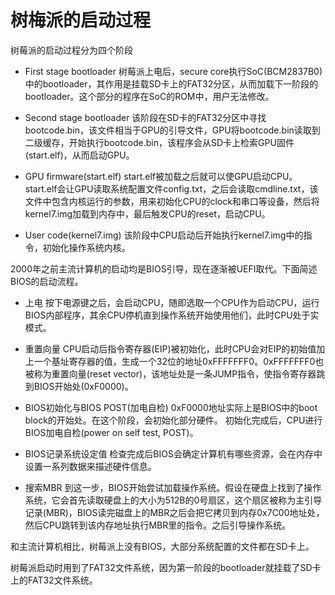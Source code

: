 # 树梅派的启动过程

树莓派的启动过程分为四个阶段

- First stage bootloader
树莓派上电后，secure core执行SoC(BCM2837B0)中的bootloader，其作用是挂载SD卡上的FAT32分区，从而加载下一阶段的bootloader。这个部分的程序在SoC的ROM中，用户无法修改。

- Second stage bootloader
该阶段在SD卡的FAT32分区中寻找bootcode.bin，该文件相当于GPU的引导文件，GPU将bootcode.bin读取到二级缓存，开始执行bootcode.bin，该程序会从SD卡上检索GPU固件(start.elf)，从而启动GPU。

- GPU firmware(start.elf)
start.elf被加载之后就可以使GPU启动CPU。start.elf会让GPU读取系统配置文件config.txt，之后会读取cmdline.txt，该文件中包含内核运行的参数，用来初始化CPU的clock和串口等设备，然后将kernel7.img加载到内存中，最后触发CPU的reset，启动CPU。

- User code(kernel7.img)
该阶段中CPU启动后开始执行kernel7.img中的指令，初始化操作系统内核。

2000年之前主流计算机的启动均是BIOS引导，现在逐渐被UEFI取代。下面简述BIOS的启动流程。

- 上电
按下电源键之后，会启动CPU，随即选取一个CPU作为启动CPU，运行BIOS内部程序，其余CPU停机直到操作系统开始使用他们，此时CPU处于实模式。

- 重置向量
CPU启动后指令寄存器(EIP)被初始化，此时CPU会对EIP的初始值加上一个基址寄存器的值，生成一个32位的地址0xFFFFFFF0。0xFFFFFFF0也被称为重置向量(reset vector)，该地址处是一条JUMP指令，使指令寄存器跳到BIOS开始处(0xF0000)。

- BIOS初始化与BIOS POST(加电自检)
0xF0000地址实际上是BIOS中的boot block的开始处。在这个阶段，会初始化部分硬件。
初始化完成后，CPU进行BIOS加电自检(power on self test, POST)。

- BIOS记录系统设定值
检查完成后BIOS会确定计算机有哪些资源，会在内存中设置一系列数据来描述硬件信息。

- 搜索MBR
到这一步，BIOS开始尝试加载操作系统。假设在硬盘上找到了操作系统，它会首先读取硬盘上的大小为512B的0号扇区，这个扇区被称为主引导记录(MBR)，BIOS读完磁盘上的MBR之后会把它拷贝到内存0x7C00地址处，然后CPU跳转到该内存地址执行MBR里的指令。之后引导操作系统。

和主流计算机相比，树莓派上没有BIOS，大部分系统配置的文件都在SD卡上。

树莓派启动时用到了FAT32文件系统，因为第一阶段的bootloader就挂载了SD卡上的FAT32文件系统。